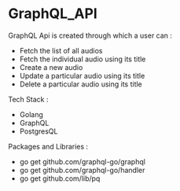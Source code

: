 # GraphQL_API

GraphQL Api is created through which a user can :

- Fetch the list of all audios
- Fetch the individual audio using its title 
- Create a new audio
- Update a particular audio using its title
- Delete a particular audio using its title


Tech Stack :
   - Golang
   - GraphQL
   - PostgresQL

Packages and Libraries :
   - go get github.com/graphql-go/graphql
   - go get github.com/graphql-go/handler
   - go get github.com/lib/pq


